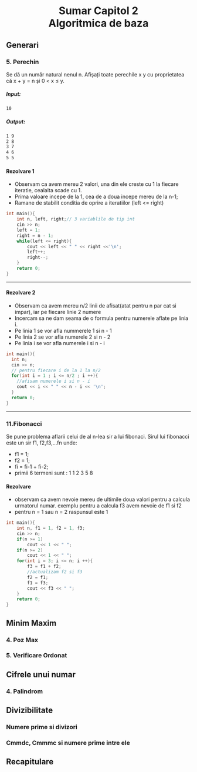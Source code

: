 <h1 align="center">Sumar Capitol 2<br>Algoritmica de baza</h1>

## Generari

### 5. Perechin
Se dă un număr natural nenul n. Afișați toate perechile x y cu proprietatea că x + y = n și 0 < x ≤ y.

##### Input: 
```txt
10
```
##### Output:
```txt
1 9
2 8
3 7
4 6
5 5
```

#### Rezolvare 1
- Observam ca avem mereu 2 valori, una din ele creste cu 1 la fiecare iteratie, cealalta scade cu 1.
- Prima valoare incepe de la 1, cea de a doua incepe mereu de la n-1;
- Ramane de stabilit conditia de oprire a iteratiilor (left <= right)

```cpp
int main(){
    int n, left, right;// 3 variablile de tip int
    cin >> n;
    left = 1;
    right = n - 1;
    while(left <= right){
        cout << left << " " << right <<'\n';
        left++;
        right--;
    }
    return 0;
}
```
---

#### Rezolvare 2
- Observam ca avem mereu n/2 linii de afisat(atat pentru n par cat si impar), iar pe fiecare linie 2 numere
- Incercam sa ne dam seama de o formula pentru numerele aflate pe linia i.
- Pe linia 1 se vor afla nummerele 1 si n - 1
- Pe linia 2 se vor afla numerele 2 si n - 2
- Pe linia i se vor afla numerele i si n - i

```cpp
int main(){
  int n;
  cin >> n;
  // pentru fiecare i de la 1 la n/2
  for(int i = 1 ; i <= n/2 ; i ++){
    //afisam numerele i si n - i
    cout << i << " " << n - i << '\n';
  }
  return 0;
}
```

---

### 11.Fibonacci
Se pune problema aflarii celui de al n-lea sir a lui fibonaci. Sirul lui fibonacci este un sir f1, f2,f3,...fn unde:
- f1 = 1;
- f2 = 1;
- fi = fi-1 + fi-2;
- primii 6 termeni sunt : 1 1 2 3 5 8

#### Rezolvare

- observam ca avem nevoie mereu de ultimile doua valori pentru a calcula urmatorul numar. exemplu pentru a calcula f3 avem nevoie de f1 si f2
- pentru n = 1 sau n = 2 raspunsul este 1
```cpp
int main(){
    int n, f1 = 1, f2 = 1, f3;
    cin >> n;
    if(n >= 1)
        cout << 1 << " ";
    if(n >= 2)
        cout << 1 << " ";
    for(int i = 3; i <= n; i ++){
        f3 = f1 + f2;
        //actualizam f2 si f3
        f2 = f1;
        f1 = f3;
        cout << f3 << " ";
    }
    return 0;
}
```

## Minim Maxim

### 4. Poz Max 

### 5. Verificare Ordonat 

## Cifrele unui numar

### 4. Palindrom 

## Divizibilitate

### Numere prime si divizori

### Cmmdc, Cmmmc si numere prime intre ele

## Recapitulare